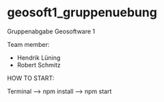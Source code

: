 # geosoft1_gruppenuebung
Gruppenabgabe Geosoftware 1

Team member: 
-   Hendrik Lüning 
-   Robert Schmitz 

HOW TO START:

Terminal 
--> npm install 
--> npm start




